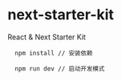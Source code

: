# next-starter-kit
React &amp; Next Starter Kit

```shell
  npm install // 安装依赖
  
  npm run dev // 启动开发模式
```